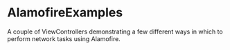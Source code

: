 # AlamofireExamples
A couple of ViewControllers demonstrating a few different ways in which to perform network tasks using Alamofire.
